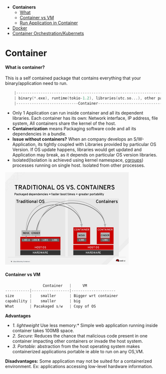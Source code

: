 - **Containers**
  - [What](#wc)
  - [Container vs VM](#vs)
  - [Run Application in Container](Run_Application_in_Container)
- [Docker](Docker)
- [Container Orchestration/Kubernets](Kubernets)


# Container
<a name=wc></a>
#### What is container?
This is a self contained package that contains everything that your binary/application need to run.
```c
    |-------------------------------------------------------------------------|
    | binary(*.exe), runtime(tokio-1.2), libraries(utc.so...), other packages |
    |----------------------------Container------------------------------------|
```
- Only 1 Application can run inside container and all its dependent libraries. Each container has its own: Network interface, IP address, file system, All containers share the kernel of the host.
- **Containerization** means Packaging software code and all its dependencies in a bundle.
- **Issue without containers?** When an company develops an S/W-Application, its tightly coupled with Libraries provided by particular OS Version. If OS update happens, libraries would get updated and Application may break, as it depends on particular OS version libraries.
- Isolated(Isolation is achieved using kernel namespace, [cgroups](/Operating_Systems/Linux/Resource_Control)) processes running on single host. Isolated from other processes.

<img src=TraditionalOS_vs_Containers.jpg width=400/>

<a name=vs></a>
#### Container vs VM
```c
                 Container   |     VM
-----------|-----------------|--------------------  
size       |    smaller      | Bigger wrt container
capability |    smaller      | big
What       | Pacakaged s/w   | Copy of OS 
```

<a name=add></a>
**Advantages**
- *1. lightweight* Use less memory:* Simple web application running inside container takes 100MB space.
- *2. Secure:* Reduces the chance that malicious code present in one container impacting other containers or invade the host system.
- *3. Portable:* abstraction from the host operating system makes containerized applications portable ie able to run on any OS,VM.

**Disadvantages:** Some application may not be suited for a containerized environment. Ex: applications accessing low-level hardware information.



